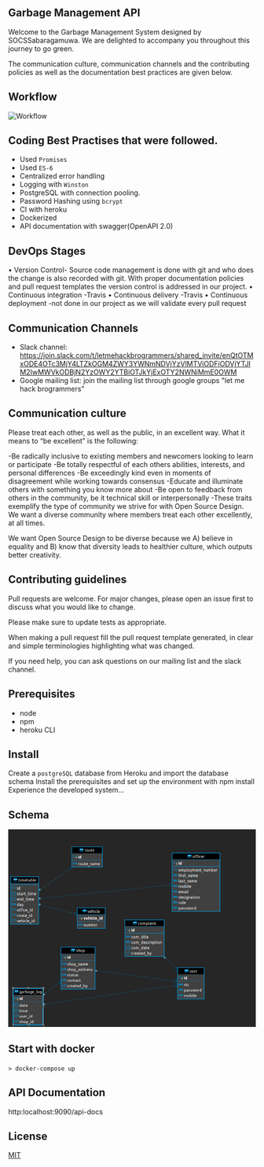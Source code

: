 ## Garbage Management API

Welcome to the Garbage Management System designed by SOCSSabaragamuwa. We are delighted to accompany you throughout this journey to go green.

The communication culture, communication channels and the contributing policies as well as the documentation best practices are given below.

## Workflow

![Workflow](https://dab1nmslvvntp.cloudfront.net/wp-content/uploads/2019/06/155993572204-gitflow.png)


## Coding Best Practises that were followed.
- Used `Promises`
- Used `ES-6`
- Centralized error handling
- Logging with `Winston`
- PostgreSQL with connection pooling.
- Password Hashing using `bcrypt`
- CI with heroku
- Dockerized
- API documentation with swagger(OpenAPI 2.0)

## DevOps Stages
•	Version Control- Source code management is done with git and who does the change is also recorded with git. With proper documentation policies and pull request templates the version control is addressed in our project.
•	Continuous integration -Travis 
•	Continuous delivery -Travis
•	Continuous deployment -not done in our project as we will validate every pull request

## Communication Channels
- Slack channel: https://join.slack.com/t/letmehackbrogrammers/shared_invite/enQtOTMxODE4OTc3MjY4LTZkOGM4ZWY3YWNmNDVjYzVlMTViODFjODVjYTJlM2IwMWVkODBjN2YzOWY2YTBiOTJkYjExOTY2NWNiMmE0OWM
- Google mailing list:
join the mailing list through google groups "let me hack brogrammers"

## Communication culture

Please treat each other, as well as the public, in an excellent way. What it means to “be excellent” is the following:

-Be radically inclusive to existing members and newcomers looking to learn or participate
-Be totally respectful of each others abilities, interests, and personal differences
-Be exceedingly kind even in moments of disagreement while working towards consensus
-Educate and illuminate others with something you know more about
-Be open to feedback from others in the community, be it technical skill or interpersonally
-These traits exemplify the type of community we strive for with Open Source Design. We want a diverse community where members treat each other excellently, at all times.

We want Open Source Design to be diverse because we A) believe in equality and B) know that diversity leads to healthier culture, which outputs better creativity.


## Contributing guidelines
Pull requests are welcome. For major changes, please open an issue first to discuss what you would like to change.

Please make sure to update tests as appropriate.

When making a pull request fill the pull request template generated, in clear and simple terminologies highlighting what was changed.

If you need help, you can ask questions on our mailing list and the slack channel.


## Prerequisites 
- node
- npm
- heroku CLI

## Install

Create a `postgreSQL` database from Heroku and import the database schema 
Install the prerequisites and set up the environment with npm install
Experience the developed system...

## Schema
![Schema](schema.png)

## Start with docker

``` > docker-compose up ```

## API Documentation
http:localhost:9090/api-docs

## License
[MIT](https://choosealicense.com/licenses/mit/)
